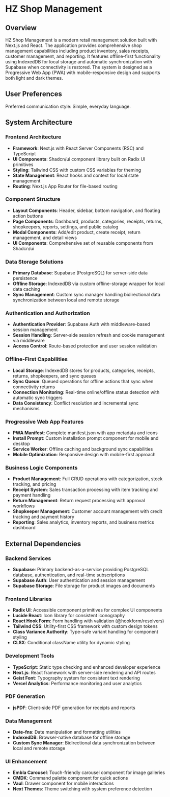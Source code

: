 # HZ Shop Management

## Overview

HZ Shop Management is a modern retail management solution built with Next.js and React. The application provides comprehensive shop management capabilities including product inventory, sales receipts, customer management, and reporting. It features offline-first functionality using IndexedDB for local storage and automatic synchronization with Supabase when connectivity is restored. The system is designed as a Progressive Web App (PWA) with mobile-responsive design and supports both light and dark themes.

## User Preferences

Preferred communication style: Simple, everyday language.

## System Architecture

### Frontend Architecture
- **Framework**: Next.js with React Server Components (RSC) and TypeScript
- **UI Components**: Shadcn/ui component library built on Radix UI primitives
- **Styling**: Tailwind CSS with custom CSS variables for theming
- **State Management**: React hooks and context for local state management
- **Routing**: Next.js App Router for file-based routing

### Component Structure
- **Layout Components**: Header, sidebar, bottom navigation, and floating action buttons
- **Page Components**: Dashboard, products, categories, receipts, returns, shopkeepers, reports, settings, and public catalog
- **Modal Components**: Add/edit product, create receipt, return management, and detail views
- **UI Components**: Comprehensive set of reusable components from Shadcn/ui

### Data Storage Solutions
- **Primary Database**: Supabase (PostgreSQL) for server-side data persistence
- **Offline Storage**: IndexedDB via custom offline-storage wrapper for local data caching
- **Sync Management**: Custom sync manager handling bidirectional data synchronization between local and remote storage

### Authentication and Authorization
- **Authentication Provider**: Supabase Auth with middleware-based session management
- **Session Handling**: Server-side session refresh and cookie management via middleware
- **Access Control**: Route-based protection and user session validation

### Offline-First Capabilities
- **Local Storage**: IndexedDB stores for products, categories, receipts, returns, shopkeepers, and sync queues
- **Sync Queue**: Queued operations for offline actions that sync when connectivity returns
- **Connection Monitoring**: Real-time online/offline status detection with automatic sync triggers
- **Data Consistency**: Conflict resolution and incremental sync mechanisms

### Progressive Web App Features
- **PWA Manifest**: Complete manifest.json with app metadata and icons
- **Install Prompt**: Custom installation prompt component for mobile and desktop
- **Service Worker**: Offline caching and background sync capabilities
- **Mobile Optimization**: Responsive design with mobile-first approach

### Business Logic Components
- **Product Management**: Full CRUD operations with categorization, stock tracking, and pricing
- **Receipt System**: Sales transaction processing with item tracking and payment handling
- **Return Management**: Return request processing with approval workflows
- **Shopkeeper Management**: Customer account management with credit tracking and payment history
- **Reporting**: Sales analytics, inventory reports, and business metrics dashboard

## External Dependencies

### Backend Services
- **Supabase**: Primary backend-as-a-service providing PostgreSQL database, authentication, and real-time subscriptions
- **Supabase Auth**: User authentication and session management
- **Supabase Storage**: File storage for product images and documents

### Frontend Libraries
- **Radix UI**: Accessible component primitives for complex UI components
- **Lucide React**: Icon library for consistent iconography
- **React Hook Form**: Form handling with validation (@hookform/resolvers)
- **Tailwind CSS**: Utility-first CSS framework with custom design tokens
- **Class Variance Authority**: Type-safe variant handling for component styling
- **CLSX**: Conditional className utility for dynamic styling

### Development Tools
- **TypeScript**: Static type checking and enhanced developer experience
- **Next.js**: React framework with server-side rendering and API routes
- **Geist Font**: Typography system for consistent text rendering
- **Vercel Analytics**: Performance monitoring and user analytics

### PDF Generation
- **jsPDF**: Client-side PDF generation for receipts and reports

### Data Management
- **Date-fns**: Date manipulation and formatting utilities
- **IndexedDB**: Browser-native database for offline storage
- **Custom Sync Manager**: Bidirectional data synchronization between local and remote storage

### UI Enhancement
- **Embla Carousel**: Touch-friendly carousel component for image galleries
- **CMDK**: Command palette component for quick actions
- **Vaul**: Drawer component for mobile interactions
- **Next Themes**: Theme switching with system preference detection

